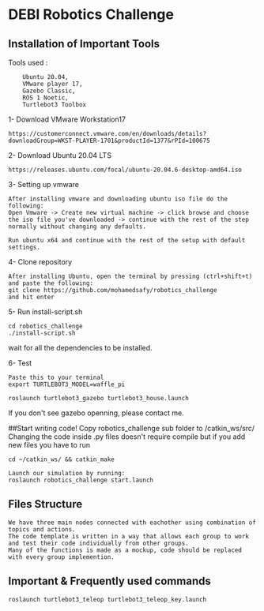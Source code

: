 
# DEBI Robotics Challenge

    

## Installation of Important Tools

Tools used :
```
    Ubuntu 20.04, 
    VMware player 17,
    Gazebo Classic,
    ROS 1 Noetic,
    Turtlebot3 Toolbox
```

1- Download VMware Workstation17 
```
https://customerconnect.vmware.com/en/downloads/details?downloadGroup=WKST-PLAYER-1701&productId=1377&rPId=100675
```
2- Download Ubuntu 20.04 LTS
```
https://releases.ubuntu.com/focal/ubuntu-20.04.6-desktop-amd64.iso
```
3- Setting up vmware
```
After installing vmware and downloading ubuntu iso file do the following:
Open Vmware -> Create new virtual machine -> click browse and choose the iso file you've downloaded -> continue with the rest of the step normally without changing any defaults.

Run ubuntu x64 and continue with the rest of the setup with default settings.
```
4- Clone repository
```
After installing Ubuntu, open the terminal by pressing (ctrl+shift+t) and paste the following:
git clone https://github.com/mohamedsafy/robotics_challenge
and hit enter
```
5- Run install-script.sh
```
cd robotics_challenge
./install-script.sh
```
wait for all the dependencies to be installed.

6- Test
```
Paste this to your terminal
export TURTLEBOT3_MODEL=waffle_pi

roslaunch turtlebot3_gazebo turtlebot3_house.launch
```
If you don't see gazebo openning, please contact me.

##Start writing code!
Copy robotics_challenge sub folder to /catkin_ws/src/
Changing the code inside .py files doesn't require compile but if you add new files you have to run
```
cd ~/catkin_ws/ && catkin_make
```
```
Launch our simulation by running:
roslaunch robotics_challenge start.launch
```

## Files Structure
```
We have three main nodes connected with eachother using combination of topics and actions.
The code template is written in a way that allows each group to work and test their code individually from other groups. 
Many of the functions is made as a mockup, code should be replaced with every group implemention.
```

## Important & Frequently used commands
```
roslaunch turtlebot3_teleop turtlebot3_teleop_key.launch
```
